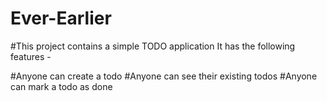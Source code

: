 # Ever-Earlier
#This project contains a simple TODO application It has the following features -

#Anyone can create a todo
#Anyone can see their existing todos
#Anyone can mark a todo as done
